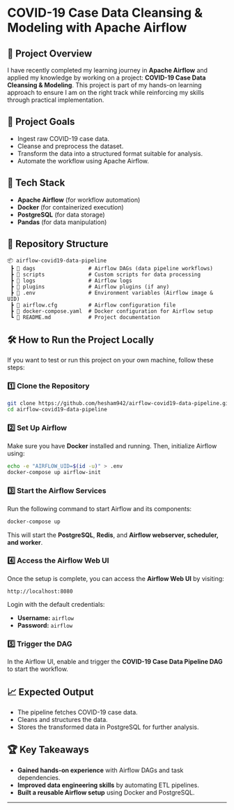 # COVID-19 Case Data Cleansing & Modeling with Apache Airflow

## 🚀 Project Overview
I have recently completed my learning journey in **Apache Airflow** and applied my knowledge by working on a project: **COVID-19 Case Data Cleansing & Modeling**. This project is part of my hands-on learning approach to ensure I am on the right track while reinforcing my skills through practical implementation.

## 📌 Project Goals
- Ingest raw COVID-19 case data.
- Cleanse and preprocess the dataset.
- Transform the data into a structured format suitable for analysis.
- Automate the workflow using Apache Airflow.

## 🔧 Tech Stack
- **Apache Airflow** (for workflow automation)
- **Docker** (for containerized execution)
- **PostgreSQL** (for data storage)
- **Pandas** (for data manipulation)

## 📂 Repository Structure
```
📦 airflow-covid19-data-pipeline
 ┣ 📂 dags                 # Airflow DAGs (data pipeline workflows)
 ┣ 📂 scripts              # Custom scripts for data processing
 ┣ 📂 logs                 # Airflow logs
 ┣ 📂 plugins              # Airflow plugins (if any)
 ┣ 📄 .env                 # Environment variables (Airflow image & UID)
 ┣ 📄 airflow.cfg          # Airflow configuration file
 ┣ 📄 docker-compose.yaml  # Docker configuration for Airflow setup
 ┗ 📄 README.md            # Project documentation
```

## 🛠 How to Run the Project Locally
If you want to test or run this project on your own machine, follow these steps:

### 1️⃣ Clone the Repository
```bash
git clone https://github.com/hesham942/airflow-covid19-data-pipeline.git
cd airflow-covid19-data-pipeline
```

### 2️⃣ Set Up Airflow
Make sure you have **Docker** installed and running. Then, initialize Airflow using:
```bash
echo -e "AIRFLOW_UID=$(id -u)" > .env
docker-compose up airflow-init
```

### 3️⃣ Start the Airflow Services
Run the following command to start Airflow and its components:
```bash
docker-compose up
```
This will start the **PostgreSQL**, **Redis**, and **Airflow webserver, scheduler, and worker**.

### 4️⃣ Access the Airflow Web UI
Once the setup is complete, you can access the **Airflow Web UI** by visiting:
```
http://localhost:8080
```
Login with the default credentials:
- **Username:** `airflow`
- **Password:** `airflow`

### 5️⃣ Trigger the DAG
In the Airflow UI, enable and trigger the **COVID-19 Case Data Pipeline DAG** to start the workflow.

## 📈 Expected Output
- The pipeline fetches COVID-19 case data.
- Cleans and structures the data.
- Stores the transformed data in PostgreSQL for further analysis.

## 🏆 Key Takeaways
- **Gained hands-on experience** with Airflow DAGs and task dependencies.
- **Improved data engineering skills** by automating ETL pipelines.
- **Built a reusable Airflow setup** using Docker and PostgreSQL.

---
